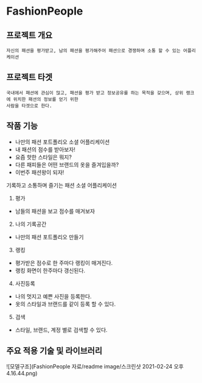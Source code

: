# FashionPeople

## 프로젝트 개요

~~~
자신의 패션을 평가받고, 남의 패션을 평가해주어 패션으로 경쟁하며 소통 할 수 있는 어플리케이션
~~~

## 프로젝트 타겟

~~~
국내에서 패션에 관심이 많고, 패션을 평가 받고 정보공유를 하는 목적을 갖으며, 상위 랭크에 위치한 패션의 정보를 얻기 위한
사람을 타겟으로 한다.
~~~

## 작품 기능

- 나만의 패션 포트폴리오 소셜 어플리케이션
- 내 패션의 점수를 받아보자!
- 요즘 핫한 스타일은 뭐지?
- 다른 패피들은 어떤 브랜드의 옷을 즐겨입을까?
- 이번주 패션왕이 되자!

기록하고 소통하며 즐기는 패션 소셜 어플리케이션

1. 평가

  - 남들의 패션을 보고 점수를 매겨보자

2. 나의 기록공간

  - 나만의 패션 포트폴리오 만들기

3. 랭킹

  - 평가받은 점수로 한 주마다 랭킹이 매겨진다.
  - 랭킹 화면이 한주마다 갱신된다.

4. 사진등록

  - 나의 멋지고 예쁜 사진을 등록한다.
  - 옷의 스타일과 브랜드를 같이 등록 할 수 있다.

5. 검색

  - 스타일, 브랜드, 계정 별로 검색할 수 있다.

## 주요 적용 기술 및 라이브러리

![모델구조](FashionPeople 자료/readme image/스크린샷 2021-02-24 오후 4.16.44.png)
